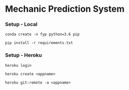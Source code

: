 # Mechanic Prediction System

### Setup - Local

`conda create -n fyp python=3.6 pip`

`pip install -r requirements.txt`

### Setup - Heroku

`heroku login`

`heroku create <appname>`

`heroku git:remote -a <appname>`